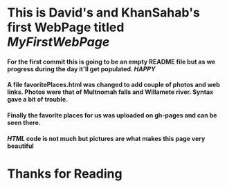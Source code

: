 # This is **David's** and **KhanSahab's** first WebPage titled _MyFirstWebPage_
#### For the first commit this is going to be an empty README file but as we progress during the day it'll get populated. **_HAPPY_**
#### A file favoritePlaces.html was changed to add couple of photos and web links. Photos were that of Multnomah falls and Willamete river. Syntax gave a bit of trouble.
#### Finally the favorite places for us was uploaded on gh-pages and can be seen there.
#### **_HTML_** code is not much but pictures are what makes this page very beautiful
# Thanks for Reading
